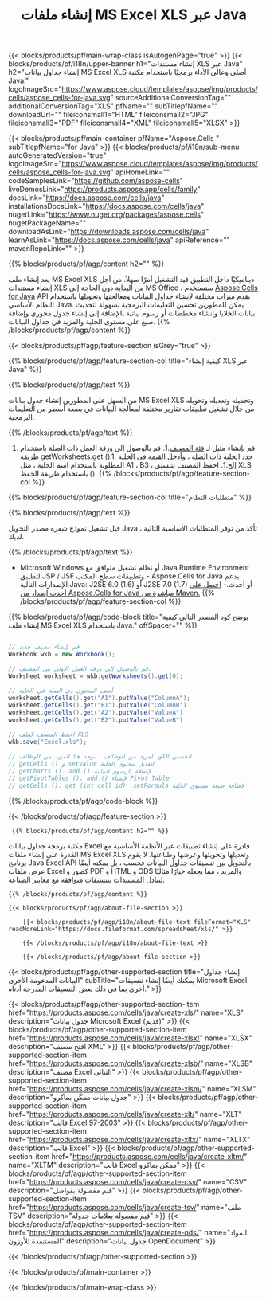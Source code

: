 ﻿---
title: إنشاء ملفات MS Excel XLS عبر Java 
url: /ar/java/create-xls/ 
description: Java نموذج كود لإنشاء مستندات XLS. استخدم هذا الرمز لإنشاء ملفات MS Excel XLS داخل تطبيق ويب أو سطح مكتب يستند إلى Java.
---
{{< blocks/products/pf/main-wrap-class isAutogenPage="true" >}}
{{< blocks/products/pf/i18n/upper-banner h1="إنشاء مستندات XLS عبر Java" h2="إنشاء جداول بيانات MS Excel XLS أصلي وعالي الأداء برمجيًا باستخدام مكتبة Java." logoImageSrc="https://www.aspose.cloud/templates/aspose/img/products/cells/aspose_cells-for-java.svg" sourceAdditionalConversionTag="" additionalConversionTag="XLS" pfName="" subTitlepfName="" downloadUrl="" fileiconsmall1="HTML" fileiconsmall2="JPG" fileiconsmall3="PDF" fileiconsmall4="XML" fileiconsmall5="XLSX" >}}

{{< blocks/products/pf/main-container pfName="Aspose.Cells " subTitlepfName="for Java" >}}
{{< blocks/products/pf/i18n/sub-menu autoGeneratedVersion="true" logoImageSrc="https://www.aspose.cloud/templates/aspose/img/products/cells/aspose_cells-for-java.svg" apiHomeLink="" codeSamplesLink="https://github.com/aspose-cells" liveDemosLink="https://products.aspose.app/cells/family" docsLink="https://docs.aspose.com/cells/java" installationsDocsLink="https://docs.aspose.com/cells/java" nugetLink="https://www.nuget.org/packages/aspose.cells" nugetPackageName="" downloadAsLink="https://downloads.aspose.com/cells/java" learnAsLink="https://docs.aspose.com/cells/java" apiReference="" mavenRepoLink="" >}}

{{% blocks/products/pf/agp/content h2="" %}}

 يعد إنشاء ملف MS Excel XLS ديناميكيًا داخل التطبيق قيد التشغيل أمرًا سهلاً. من أجل إنشاء مستندات XLS من البداية دون الحاجة إلى MS Office ، سنستخدم
 [Aspose.Cells for Java](https://products.aspose.com/cells/java) 
 API يقدم ميزات مختلفة لإنشاء جداول البيانات ومعالجتها وتحويلها باستخدام النظام الأساسي Java. يمكن للمطورين تحسين التعليمات البرمجية بسهولة لتحديث بيانات الخلايا وإنشاء مخططات أو رسوم بيانية بالإضافة إلى إنشاء جدول محوري وإضافة صيغ على مستوى الخلية والمزيد في جداول البيانات.
{{% /blocks/products/pf/agp/content %}}

{{< blocks/products/pf/agp/feature-section isGrey="true" >}}

{{% blocks/products/pf/agp/feature-section-col title="كيفية إنشاء XLS عبر Java" %}}

{{% blocks/products/pf/agp/text %}}

 من السهل على المطورين إنشاء جدول بيانات MS Excel XLS وتحميله وتعديله وتحويله من خلال تشغيل تطبيقات تقارير مختلفة لمعالجة البيانات في بضعة أسطر من التعليمات البرمجية.

{{% /blocks/products/pf/agp/text %}}

1. قم بإنشاء مثيل لـ [فئة المصنف](https://reference.aspose.com/cells/java/com.aspose.cells/Workbook).1. قم بالوصول إلى ورقة العمل ذات الصلة باستخدام طريقة getWorksheets.get ().1. حدد الخلية ذات الصلة ، وأدخل القيمة في الخلية المطلوبة باستخدام اسم الخلية ، مثل A1 ، B3 ، إلخ.1. احفظ المصنف بتنسيق XLS باستخدام طريقة الحفظ ().
{{% /blocks/products/pf/agp/feature-section-col %}}

{{% blocks/products/pf/agp/feature-section-col title="متطلبات النظام" %}}

{{% blocks/products/pf/agp/text %}}

قبل تشغيل نموذج شفرة مصدر التحويل Java ، تأكد من توفر المتطلبات الأساسية التالية لديك.  

{{% /blocks/products/pf/agp/text %}}

- Microsoft Windows أو نظام تشغيل متوافق مع Java Runtime Environment لتطبيق JSP / JSF وتطبيقات سطح المكتب.- Aspose.Cells for Java يدعم الإصدارات التالية Java: J2SE 6.0 (1.6) أو J2SE 7.0 (1.7) أو أحدث.- [احصل على أحدث إصدار من Aspose.Cells for Java مباشرة من Maven.](https://docs.aspose.com/cells/java/installation/) 
{{% /blocks/products/pf/agp/feature-section-col %}}

{{% blocks/products/pf/agp/code-block title="يوضح كود المصدر التالي كيفية إنشاء ملف MS Excel XLS باستخدام Java." offSpacer="" %}}

```cs

// قم بإنشاء مصنف جديد
Workbook wkb = new Workbook();

// قم بالوصول إلى ورقة العمل الأولى من المصنف.
Worksheet worksheet = wkb.getWorksheets().get(0);

// أضف المحتوى ذي الصلة في الخلية
worksheet.getCells().get("A1").putValue("ColumnA");
worksheet.getCells().get("B1").putValue("ColumnB")
worksheet.getCells().get("A2").putValue("ValueA")
worksheet.getCells().get("B2").putValue("ValueB")

// احفظ المصنف كملف XLS
wkb.save("Excel.xls"); 

// لتحسين الكود لمزيد من الوظائف ، يوجد هنا المزيد من الوظائف
// getCells () و setValue لتعديل محتوى الخلية
// getCharts (). add () لإضافة الرسوم البيانية
// getPivotTables (). add () لإنشاء Pivot Table
// getCells (). get (int cell id) .setFormula لإضافة صيغة مستوى الخلية


```

{{% /blocks/products/pf/agp/code-block %}}

{{< /blocks/products/pf/agp/feature-section >}}

<!-- aboutfile Starts -->

     
     {{% blocks/products/pf/agp/content h2="" %}}

 مكتبة برمجة جداول بيانات Excel قادرة على إنشاء تطبيقات عبر الأنظمة الأساسية مع القدرة على إنشاء ملفات MS Excel XLS وتعديلها وتحويلها وعرضها وطباعتها. لا يقوم برنامج Java Excel API بالتحويل بين تنسيقات جداول البيانات فحسب ، بل يمكنه أيضًا عرض ملفات Excel كصور و PDF و HTML و ODS والمزيد ، مما يجعله خيارًا مثاليًا لتبادل المستندات بتنسيقات متوافقة مع معايير الصناعة.



    {{% /blocks/products/pf/agp/content %}}

    {{< blocks/products/pf/agp/about-file-section >}}

        {{< blocks/products/pf/agp/i18n/about-file-text fileFormat="XLS" readMoreLink="https://docs.fileformat.com/spreadsheet/xls/" >}}

        {{< /blocks/products/pf/agp/i18n/about-file-text >}}

        {{< /blocks/products/pf/agp/about-file-section >}}

          

<!-- aboutfile Ends -->

{{< blocks/products/pf/agp/other-supported-section title="إنشاء جداول البيانات المدعومة الأخرى" subTitle="يمكنك أيضًا إنشاء تنسيقات Microsoft Excel أخرى بما في ذلك بعض التنسيقات المدرجة أدناه." >}}

{{< blocks/products/pf/agp/other-supported-section-item href="https://products.aspose.com/cells/java/create-xls/" name="XLS" description="جدول بيانات Microsoft Excel (قديم)" >}} 
{{< blocks/products/pf/agp/other-supported-section-item href="https://products.aspose.com/cells/java/create-xlsx/" name="XLSX" description="افتح مصنف XML" >}} 
{{< blocks/products/pf/agp/other-supported-section-item href="https://products.aspose.com/cells/java/create-xlsb/" name="XLSB" description="مصنف Excel الثنائي" >}} 
{{< blocks/products/pf/agp/other-supported-section-item href="https://products.aspose.com/cells/java/create-xlsm/" name="XLSM" description="جدول بيانات ممكّن بماكرو" >}} 
{{< blocks/products/pf/agp/other-supported-section-item href="https://products.aspose.com/cells/java/create-xlt/" name="XLT" description="قالب Excel 97-2003" >}} 
{{< blocks/products/pf/agp/other-supported-section-item href="https://products.aspose.com/cells/java/create-xltx/" name="XLTX" description="قالب Excel" >}} 
{{< blocks/products/pf/agp/other-supported-section-item href="https://products.aspose.com/cells/java/create-xltm/" name="XLTM" description="قالب Excel ممكن بماكرو" >}} 
{{< blocks/products/pf/agp/other-supported-section-item href="https://products.aspose.com/cells/java/create-csv/" name="CSV" description="قيم مفصولة بفواصل" >}} 
{{< blocks/products/pf/agp/other-supported-section-item href="https://products.aspose.com/cells/java/create-tsv/" name="ملف TSV" description="قيم مفصولة بعلامات جدولة" >}} 
{{< blocks/products/pf/agp/other-supported-section-item href="https://products.aspose.com/cells/java/create-ods/" name="المواد المستنفدة للأوزون" description="جدول بيانات OpenDocument" >}} 

{{< /blocks/products/pf/agp/other-supported-section >}}

{{< /blocks/products/pf/main-container >}}
    
{{< /blocks/products/pf/main-wrap-class >}}
